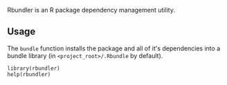 Rbundler is an R package dependency management utility.

Usage
-----

The `bundle` function installs the package and all of it's dependencies into a
bundle library (in `<project_root>/.Rbundle` by default).

    library(rbundler)
    help(rbundler)
